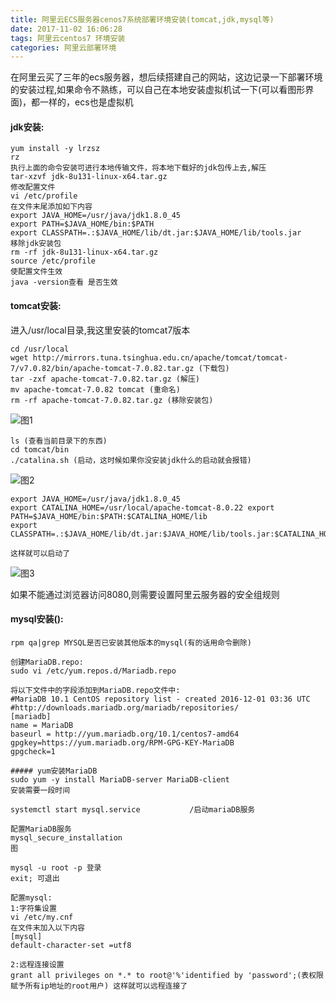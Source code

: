 ```yaml
---
title: 阿里云ECS服务器cenos7系统部署环境安装(tomcat,jdk,mysql等)
date: 2017-11-02 16:06:28
tags: 阿里云centos7 环境安装
categories: 阿里云部署环境
---
```



在阿里云买了三年的ecs服务器，想后续搭建自己的网站，这边记录一下部署环境的安装过程,如果命令不熟练，可以自己在本地安装虚拟机试一下(可以看图形界面)，都一样的，ecs也是虚拟机

#### jdk安装:
    yum install -y lrzsz
    rz
    执行上面的命令安装可进行本地传输文件，将本地下载好的jdk包传上去,解压
    tar-xzvf jdk-8u131-linux-x64.tar.gz 
    修改配置文件
    vi /etc/profile
    在文件末尾添加如下内容
    export JAVA_HOME=/usr/java/jdk1.8.0_45
    export PATH=$JAVA_HOME/bin:$PATH
    export CLASSPATH=.:$JAVA_HOME/lib/dt.jar:$JAVA_HOME/lib/tools.jar
    移除jdk安装包
    rm -rf jdk-8u131-linux-x64.tar.gz
    source /etc/profile
    使配置文件生效
    java -version查看 是否生效 
<!--more-->    

#### tomcat安装:
进入/usr/local目录,我这里安装的tomcat7版本

    cd /usr/local
    wget http://mirrors.tuna.tsinghua.edu.cn/apache/tomcat/tomcat-7/v7.0.82/bin/apache-tomcat-7.0.82.tar.gz (下载包)
    tar -zxf apache-tomcat-7.0.82.tar.gz (解压)
    mv apache-tomcat-7.0.82 tomcat (重命名)
    rm -rf apache-tomcat-7.0.82.tar.gz (移除安装包)
    
![图1](/images/ecs1.png  "图1")
    
    ls (查看当前目录下的东西)
    cd tomcat/bin
    ./catalina.sh (启动，这时候如果你没安装jdk什么的启动就会报错)
    
![图2](/images/ecs2.png  "图2")

    export JAVA_HOME=/usr/java/jdk1.8.0_45
    export CATALINA_HOME=/usr/local/apache-tomcat-8.0.22 export PATH=$JAVA_HOME/bin:$PATH:$CATALINA_HOME/lib
    export CLASSPATH=.:$JAVA_HOME/lib/dt.jar:$JAVA_HOME/lib/tools.jar:$CATALINA_HOME/bin
    
    这样就可以启动了
![图3](/images/ecs3.png  "图3")

如果不能通过浏览器访问8080,则需要设置阿里云服务器的安全组规则

#### mysql安装():
    rpm qa|grep MYSQL是否已安装其他版本的mysql(有的话用命令删除)

    创建MariaDB.repo:
    sudo vi /etc/yum.repos.d/Mariadb.repo

    将以下文件中的字段添加到MariaDB.repo文件中:
    #MariaDB 10.1 CentOS repository list - created 2016-12-01 03:36 UTC
    #http://downloads.mariadb.org/mariadb/repositories/
    [mariadb]
    name = MariaDB
    baseurl = http://yum.mariadb.org/10.1/centos7-amd64
    gpgkey=https://yum.mariadb.org/RPM-GPG-KEY-MariaDB
    gpgcheck=1

    ##### yum安装MariaDB
    sudo yum -y install MariaDB-server MariaDB-client
    安装需要一段时间

    systemctl start mysql.service           /启动mariaDB服务

    配置MariaDB服务
    mysql_secure_installation
    图

    mysql -u root -p 登录
    exit; 可退出

    配置mysql:
    1:字符集设置
    vi /etc/my.cnf
    在文件末加入以下内容
    [mysql]
    default-character-set =utf8
    
    2:远程连接设置
    grant all privileges on *.* to root@'%'identified by 'password';(表权限赋予所有ip地址的root用户) 这样就可以远程连接了

    

     


     



